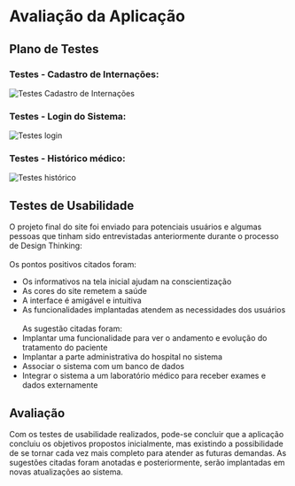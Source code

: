 # Avaliação da Aplicação

## Plano de Testes

### Testes - Cadastro de Internações:
![Testes Cadastro de Internações](https://user-images.githubusercontent.com/90854484/146050406-bc3a783a-b712-4f1b-82f4-cf8fde5207a2.png)

### Testes - Login do Sistema:
![Testes login](https://user-images.githubusercontent.com/90854484/146053140-60432a71-9fe8-4dde-9c38-4bc3ce4d0f1a.png)

### Testes - Histórico médico:
![Testes histórico](https://github.com/ICEI-PUC-Minas-PPLES-TI/PLF-ES-2021-2-TI1-7924100-sistema-hospitalar/blob/f7f47f67c3a278b303d01c40d4495f43bcbf5d26/Documentacao/images/Testes%20dos%20hist%C3%B3ricos.png)

## Testes de Usabilidade
O projeto final do site foi enviado para potenciais usuários e algumas pessoas que tinham sido entrevistadas anteriormente durante o processo de Design Thinking: </br>
</br>
Os pontos positivos citados foram:
- Os informativos na tela inicial ajudam na conscientização </br>
- As cores do site remetem a saúde </br>
- A interface é amigável e intuitiva </br>
- As funcionalidades implantadas atendem as necessidades dos usuários </br> </br>
As sugestão citadas foram: </br>
- Implantar uma funcionalidade para ver o andamento e evolução do tratamento do paciente </br>
- Implantar a parte administrativa do hospital no sistema </br>
- Associar o sistema com um banco de dados </br>
- Integrar o sistema a um laboratório médico para receber exames e dados externamente </br>

## Avaliação

Com os testes de usabilidade realizados, pode-se concluir que a aplicação concluiu os objetivos propostos inicialmente, mas existindo a possibilidade de se tornar cada vez mais completo para atender as futuras demandas. As sugestões citadas foram anotadas e posteriormente, serão implantadas em novas atualizações ao sistema.
